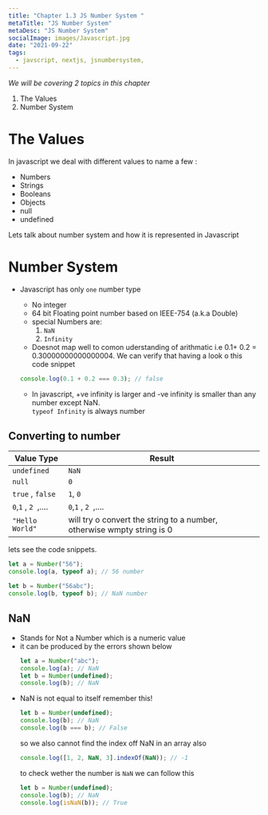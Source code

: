 ```yaml
---
title: "Chapter 1.3 JS Number System "
metaTitle: "JS Number System"
metaDesc: "JS Number System"
socialImage: images/Javascript.jpg
date: "2021-09-22"
tags:
  - javscript, nextjs, jsnumbersystem,
---
```


_We will be covering 2 topics in this chapter_

1. The Values
2. Number System

# The Values

In javascript we deal with different values to name a few :

- Numbers
- Strings
- Booleans
- Objects
- null
- undefined

Lets talk about number system and how it is represented in Javascript

# Number System

- Javascript has only `one` number type

  - No integer
  - 64 bit Floating point number based on IEEE-754 (a.k.a Double)
  - special Numbers are:
    1. `NaN`
    2. `Infinity`
  - Doesnot map well to comon uderstanding of arithmatic i.e 0.1+ 0.2 = 0.30000000000000004. We can verify that having a look o this code snippet

  ```js
  console.log(0.1 + 0.2 === 0.3); // false
  ```

  - In javascript, +ve infinity is larger and -ve infinity is smaller than any number except NaN. \
    `typeof Infinity` is always number

## Converting to number

| Value Type          | Result                                                                 |
| ------------------- | ---------------------------------------------------------------------- |
| `undefined`         | `NaN`                                                                  |
| `null `             | `0`                                                                    |
| `true` , `false `   | `1`, `0`                                                               |
| `0`,`1` , `2 `,.... | `0`,`1` , `2 `,....                                                    |
| `"Hello World"`     | will try o convert the string to a number, otherwise wmpty string is 0 |

lets see the code snippets.

```js
let a = Number("56");
console.log(a, typeof a); // 56 number

let b = Number("56abc");
console.log(b, typeof b); // NaN number
```

## NaN

- Stands for Not a Number which is a numeric value
- it can be produced by the errors shown below
  ```js
  let a = Number("abc");
  console.log(a); // NaN
  let b = Number(undefined);
  console.log(b); // NaN
  ```
- NaN is not equal to itself remember this!
  ```js
  let b = Number(undefined);
  console.log(b); // NaN
  console.log(b === b); // False
  ```
  so we also cannot find the index off NaN in an array also
  ```js
  console.log([1, 2, NaN, 3].indexOf(NaN)); // -1
  ```
  to check wether the number is `NaN` we can follow this
  ```js
  let b = Number(undefined);
  console.log(b); // NaN
  console.log(isNaN(b)); // True
  ```
